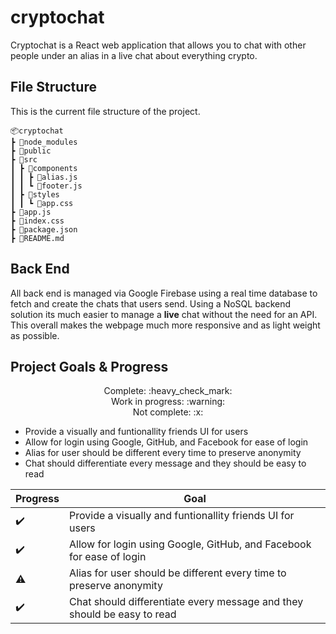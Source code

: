 # cryptochat
Cryptochat is a React web application that allows you to chat with other people under an alias in a live chat about everything crypto. 

## File Structure
This is the current file structure of the project. 
```
📦cryptochat
┣ 📂node_modules
┣ 📂public
┣ 📂src
┃ ┣ 📂components
┃ ┃ ┣ 📜alias.js
┃ ┃ ┗ 📜footer.js
┃ ┣ 📂styles
┃ ┃ ┗ 📜app.css
┣ 📜app.js
┣ 📜index.css
┣ 📜package.json
┣ 📜README.md
```
## Back End
All back end is managed via Google Firebase using a real time database to fetch and create the chats that users send. Using a NoSQL backend solution its much easier to manage a **live** chat without the need for an API. This overall makes the webpage much more responsive and as light weight as possible. 

## Project Goals & Progress

<p align="center">
    Complete: :heavy_check_mark: </Br>
    Work in progress: :warning: </Br>
    Not complete: :x:
</p>

* Provide a visually and funtionallity friends UI for users 
* Allow for login using Google, GitHub, and Facebook for ease of login
* Alias for user should be different every time to preserve anonymity
* Chat should differentiate every message and they should be easy to read

| Progress            | Goal                                                                    |
| --------------------| ------------------------------------------------------------------------|
| :heavy_check_mark:  | Provide a visually and funtionallity friends UI for users               |
| :heavy_check_mark:  | Allow for login using Google, GitHub, and Facebook for ease of login    |
| :warning:           | Alias for user should be different every time to preserve anonymity     |
| :heavy_check_mark:  | Chat should differentiate every message and they should be easy to read |

